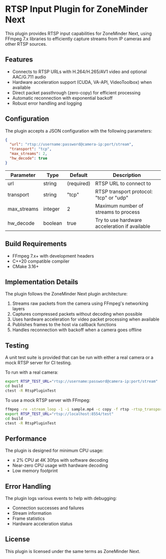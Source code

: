 # RTSP Input Plugin for ZoneMinder Next

This plugin provides RTSP input capabilities for ZoneMinder Next, using FFmpeg 7.x libraries to efficiently capture streams from IP cameras and other RTSP sources.

## Features

- Connects to RTSP URLs with H.264/H.265/AV1 video and optional AAC/G.711 audio
- Hardware acceleration support (CUDA, VA-API, VideoToolbox) when available
- Direct packet passthrough (zero-copy) for efficient processing
- Automatic reconnection with exponential backoff
- Robust error handling and logging

## Configuration

The plugin accepts a JSON configuration with the following parameters:

```json
{
  "url": "rtsp://username:password@camera-ip:port/stream",
  "transport": "tcp",
  "max_streams": 2,
  "hw_decode": true
}
```

| Parameter | Type | Default | Description |
|-----------|------|---------|-------------|
| url | string | (required) | RTSP URL to connect to |
| transport | string | "tcp" | RTSP transport protocol: "tcp" or "udp" |
| max_streams | integer | 2 | Maximum number of streams to process |
| hw_decode | boolean | true | Try to use hardware acceleration if available |

## Build Requirements

- FFmpeg 7.x+ with development headers
- C++20 compatible compiler
- CMake 3.16+

## Implementation Details

The plugin follows the ZoneMinder Next plugin architecture:

1. Streams raw packets from the camera using FFmpeg's networking layers
2. Captures compressed packets without decoding when possible
3. Uses hardware acceleration for video packet processing when available
4. Publishes frames to the host via callback functions
5. Handles reconnection with backoff when a camera goes offline

## Testing

A unit test suite is provided that can be run with either a real camera or a mock RTSP server for CI testing.

To run with a real camera:

```bash
export RTSP_TEST_URL="rtsp://username:password@camera-ip:port/stream"
cd build
ctest -R RtspPluginTest
```

To use a mock RTSP server with FFmpeg:

```bash
ffmpeg -re -stream_loop -1 -i sample.mp4 -c copy -f rtsp -rtsp_transport tcp rtsp://localhost:8554/test &
export RTSP_TEST_URL="rtsp://localhost:8554/test"
cd build
ctest -R RtspPluginTest
```

## Performance

The plugin is designed for minimum CPU usage:
- ≤ 2% CPU at 4K 30fps with software decoding
- Near-zero CPU usage with hardware decoding
- Low memory footprint

## Error Handling

The plugin logs various events to help with debugging:
- Connection successes and failures
- Stream information
- Frame statistics
- Hardware acceleration status

## License

This plugin is licensed under the same terms as ZoneMinder Next.
